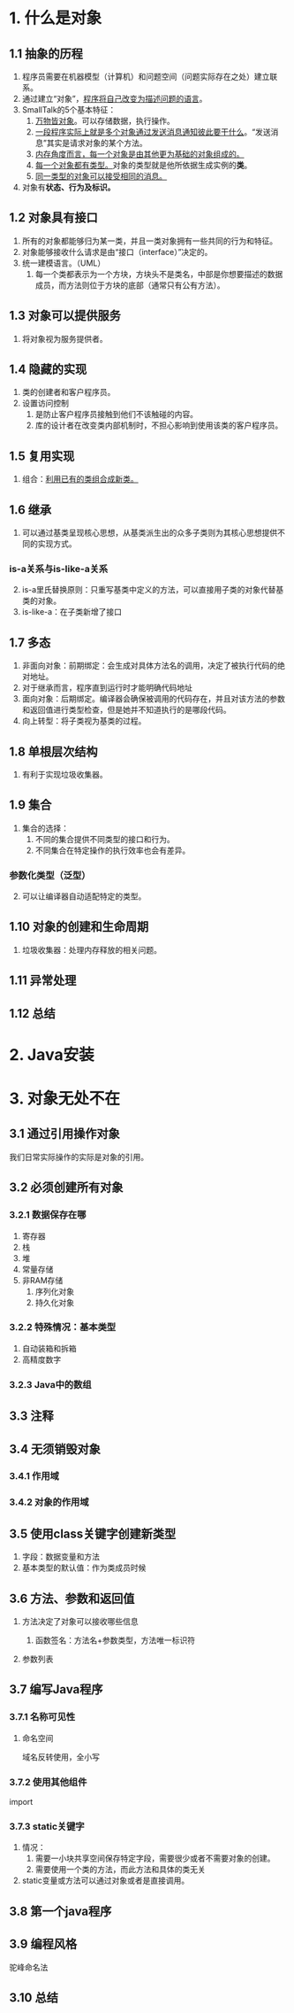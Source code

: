 # 1. 什么是对象

## 1.1 抽象的历程

1. 程序员需要在机器模型（计算机）和问题空间（问题实际存在之处）建立联系。
2. 通过建立“对象”，<u>程序将自己改变为描述问题的语言</u>。
3. SmallTalk的5个基本特征：
    1. <u>万物皆对象</u>。可以存储数据，执行操作。
    2. <u>一段程序实际上就是多个对象通过发送消息通知彼此要干什么</u>。“发送消息”其实是请求对象的某个方法。
    3. <u>内存角度而言，每一个对象是由其他更为基础的对象组成的。</u>
    4. <u>每一个对象都有类型。</u>对象的类型就是他所依据生成实例的**类**。
    5. <u>同一类型的对象可以接受相同的消息。</u>
4. 对象有**状态、行为及标识。**

## 1.2 对象具有接口

1. 所有的对象都能够归为某一类，并且一类对象拥有一些共同的行为和特征。
2. 对象能够接收什么请求是由“接口（interface）”决定的。
3. 统一建模语言。（UML）
    1. 每一个类都表示为一个方块，方块头不是类名，中部是你想要描述的数据成员，而方法则位于方块的底部（通常只有公有方法）。

## 1.3 对象可以提供服务

1. 将对象视为服务提供者。

## 1.4 隐藏的实现

1. 类的创建者和客户程序员。
2. 设置访问控制
    1. 是防止客户程序员接触到他们不该触碰的内容。
    2. 库的设计者在改变类内部机制时，不担心影响到使用该类的客户程序员。

## 1.5 复用实现

1. 组合：<u>利用已有的类组合成新类。</u>

## 1.6 继承

1. 可以通过基类呈现核心思想，从基类派生出的众多子类则为其核心思想提供不同的实现方式。

### is-a关系与is-like-a关系

2. is-a里氏替换原则：只重写基类中定义的方法，可以直接用子类的对象代替基类的对象。
3. is-like-a：在子类新增了接口

## 1.7 多态

1. 非面向对象：前期绑定：会生成对具体方法名的调用，决定了被执行代码的绝对地址。
2. 对于继承而言，程序直到运行时才能明确代码地址
3. 面向对象：后期绑定。编译器会确保被调用的代码存在，并且对该方法的参数和返回值进行类型检查，但是她并不知道执行的是哪段代码。
4. 向上转型：将子类视为基类的过程。

## 1.8 单根层次结构

1. 有利于实现垃圾收集器。

## 1.9 集合

1. 集合的选择：
    1. 不同的集合提供不同类型的接口和行为。
    2. 不同集合在特定操作的执行效率也会有差异。

### 参数化类型（泛型）

2. 可以让编译器自动适配特定的类型。

## 1.10 对象的创建和生命周期

1. 垃圾收集器：处理内存释放的相关问题。

## 1.11 异常处理

## 1.12 总结 

# 2. Java安装

# 3. 对象无处不在

## 3.1 通过引用操作对象

我们日常实际操作的实际是对象的引用。

## 3.2 必须创建所有对象

### 3.2.1 数据保存在哪

1. 寄存器
2. 栈
3. 堆
4. 常量存储
5. 非RAM存储
    1. 序列化对象
    2. 持久化对象

### 3.2.2 特殊情况：基本类型

1. 自动装箱和拆箱
2. 高精度数字

### 3.2.3 Java中的数组

## 3.3 注释

## 3.4 无须销毁对象

### 3.4.1 作用域

### 3.4.2 对象的作用域

## 3.5 使用class关键字创建新类型

1. 字段：数据变量和方法
2. 基本类型的默认值：作为类成员时候

## 3.6 方法、参数和返回值

1. 方法决定了对象可以接收哪些信息
    1. 函数签名：方法名+参数类型，方法唯一标识符

2. 参数列表

## 3.7 编写Java程序 

### 3.7.1 名称可见性

1. 命名空间

    域名反转使用，全小写

### 3.7.2 使用其他组件

import

### 3.7.3 static关键字

1. 情况：
    1. 需要一小块共享空间保存特定字段，需要很少或者不需要对象的创建。
    2. 需要使用一个类的方法，而此方法和具体的类无关
2. static变量或方法可以通过对象或者是直接调用。

## 3.8 第一个java程序

## 3.9 编程风格

驼峰命名法

## 3.10 总结



